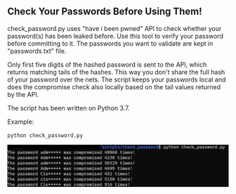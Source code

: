 ## Check Your Passwords Before Using Them!

check_password.py uses "have i been pwned" API to check whether your password(s) has been leaked before. Use this tool to verify your password before committing to it. The passwords you want to validate are kept in "passwords.txt" file. 

Only first five digits of the hashed password is sent to the API, which returns matching tails of the hashes. This way you don't share the full hash of your password over the nets. The script keeps your passwords local and does the compromise check also locally based on the tail values returned by the API.

The script has been written on Python 3.7.

Example: 
```
python check_password.py
```
![Image description](example.jpg)
